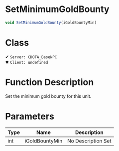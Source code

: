 # SetMinimumGoldBounty
```js
void SetMinimumGoldBounty(iGoldBountyMin)
```
# Class
✔ `Server: CDOTA_BaseNPC`  
✖ `Client: undefined`  

# Function Description
Set the minimum gold bounty for this unit.
# Parameters
Type|Name|Description
--|--|--
int|iGoldBountyMin|No Description Set
